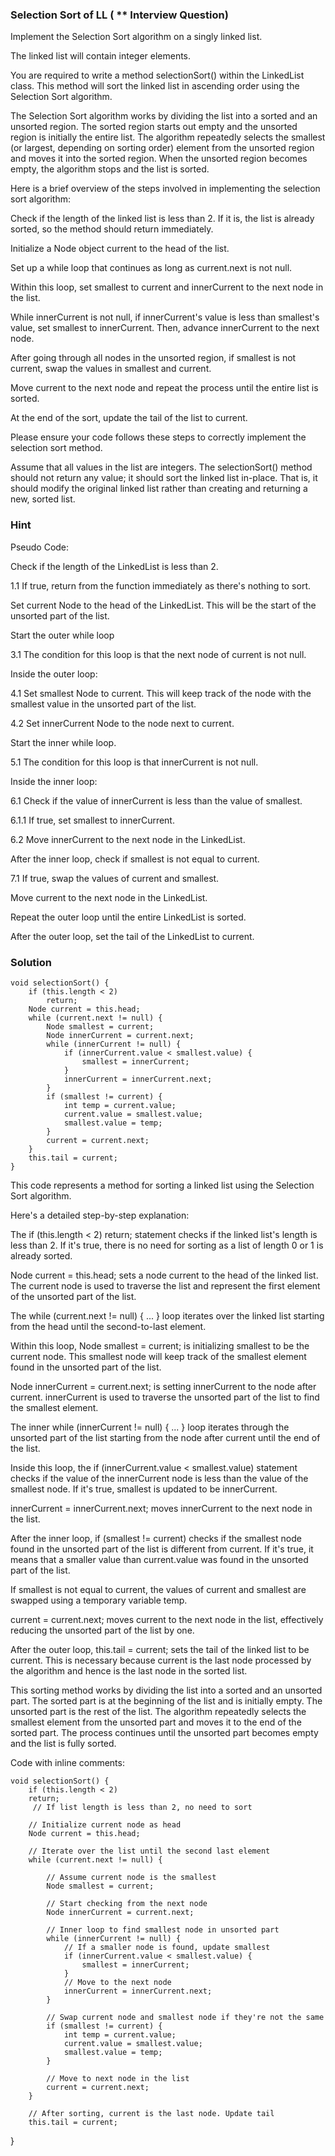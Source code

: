 ### Selection Sort of LL ( ** Interview Question)

Implement the Selection Sort algorithm on a singly linked list.

The linked list will contain integer elements.

You are required to write a method selectionSort() within the LinkedList class. This method will
sort the linked list in ascending order using the Selection Sort algorithm.

The Selection Sort algorithm works by dividing the list into a sorted and an unsorted region. The
sorted region starts out empty and the unsorted region is initially the entire list. The algorithm
repeatedly selects the smallest (or largest, depending on sorting order) element from the unsorted
region and moves it into the sorted region. When the unsorted region becomes empty, the algorithm
stops and the list is sorted.

Here is a brief overview of the steps involved in implementing the selection sort algorithm:

Check if the length of the linked list is less than 2. If it is, the list is already sorted, so the
method should return immediately.

Initialize a Node object current to the head of the list.

Set up a while loop that continues as long as current.next is not null.

Within this loop, set smallest to current and innerCurrent to the next node in the list.

While innerCurrent is not null, if innerCurrent's value is less than smallest's value, set smallest
to innerCurrent. Then, advance innerCurrent to the next node.

After going through all nodes in the unsorted region, if smallest is not current, swap the values in
smallest and current.

Move current to the next node and repeat the process until the entire list is sorted.

At the end of the sort, update the tail of the list to current.

Please ensure your code follows these steps to correctly implement the selection sort method.

Assume that all values in the list are integers. The selectionSort() method should not return any
value; it should sort the linked list in-place. That is, it should modify the original linked list
rather than creating and returning a new, sorted list.

### Hint

Pseudo Code:

Check if the length of the LinkedList is less than 2.

1.1 If true, return from the function immediately as there's nothing to sort.

Set current Node to the head of the LinkedList. This will be the start of the unsorted part of the
list.

Start the outer while loop

3.1 The condition for this loop is that the next node of current is not null.

Inside the outer loop:

4.1 Set smallest Node to current. This will keep track of the node with the smallest value in the
unsorted part of the list.

4.2 Set innerCurrent Node to the node next to current.

Start the inner while loop.

5.1 The condition for this loop is that innerCurrent is not null.

Inside the inner loop:

6.1 Check if the value of innerCurrent is less than the value of smallest.

6.1.1 If true, set smallest to innerCurrent.

6.2 Move innerCurrent to the next node in the LinkedList.

After the inner loop, check if smallest is not equal to current.

7.1 If true, swap the values of current and smallest.

Move current to the next node in the LinkedList.

Repeat the outer loop until the entire LinkedList is sorted.

After the outer loop, set the tail of the LinkedList to current.

### Solution

    void selectionSort() {
        if (this.length < 2)
            return;
        Node current = this.head;
        while (current.next != null) {
            Node smallest = current;
            Node innerCurrent = current.next;
            while (innerCurrent != null) {
                if (innerCurrent.value < smallest.value) {
                    smallest = innerCurrent;
                }
                innerCurrent = innerCurrent.next;
            }
            if (smallest != current) {
                int temp = current.value;
                current.value = smallest.value;
                smallest.value = temp;
            }
            current = current.next;
        }
        this.tail = current;
    } 

This code represents a method for sorting a linked list using the Selection Sort algorithm.

Here's a detailed step-by-step explanation:

The if (this.length < 2) return; statement checks if the linked list's length is less than 2. If
it's true, there is no need for sorting as a list of length 0 or 1 is already sorted.

Node current = this.head; sets a node current to the head of the linked list. The current node is
used to traverse the list and represent the first element of the unsorted part of the list.

The while (current.next != null) { ... } loop iterates over the linked list starting from the head
until the second-to-last element.

Within this loop, Node smallest = current; is initializing smallest to be the current node. This
smallest node will keep track of the smallest element found in the unsorted part of the list.

Node innerCurrent = current.next; is setting innerCurrent to the node after current. innerCurrent is
used to traverse the unsorted part of the list to find the smallest element.

The inner while (innerCurrent != null) { ... } loop iterates through the unsorted part of the list
starting from the node after current until the end of the list.

Inside this loop, the if (innerCurrent.value < smallest.value) statement checks if the value of the
innerCurrent node is less than the value of the smallest node. If it's true, smallest is updated to
be innerCurrent.

innerCurrent = innerCurrent.next; moves innerCurrent to the next node in the list.

After the inner loop, if (smallest != current) checks if the smallest node found in the unsorted
part of the list is different from current. If it's true, it means that a smaller value than
current.value was found in the unsorted part of the list.

If smallest is not equal to current, the values of current and smallest are swapped using a
temporary variable temp.

current = current.next; moves current to the next node in the list, effectively reducing the
unsorted part of the list by one.

After the outer loop, this.tail = current; sets the tail of the linked list to be current. This is
necessary because current is the last node processed by the algorithm and hence is the last node in
the sorted list.

This sorting method works by dividing the list into a sorted and an unsorted part. The sorted part
is at the beginning of the list and is initially empty. The unsorted part is the rest of the list.
The algorithm repeatedly selects the smallest element from the unsorted part and moves it to the end
of the sorted part. The process continues until the unsorted part becomes empty and the list is
fully sorted.

Code with inline comments:

    void selectionSort() {
        if (this.length < 2)
        return;
         // If list length is less than 2, no need to sort
    
        // Initialize current node as head
        Node current = this.head;
     
        // Iterate over the list until the second last element
        while (current.next != null) {
            
            // Assume current node is the smallest
            Node smallest = current;
     
            // Start checking from the next node
            Node innerCurrent = current.next;
     
            // Inner loop to find smallest node in unsorted part
            while (innerCurrent != null) {
                // If a smaller node is found, update smallest
                if (innerCurrent.value < smallest.value) {
                    smallest = innerCurrent;
                }
                // Move to the next node
                innerCurrent = innerCurrent.next;
            }
            
            // Swap current node and smallest node if they're not the same
            if (smallest != current) {
                int temp = current.value;
                current.value = smallest.value;
                smallest.value = temp;
            }
            
            // Move to next node in the list
            current = current.next;
        }
        
        // After sorting, current is the last node. Update tail
        this.tail = current;

} 